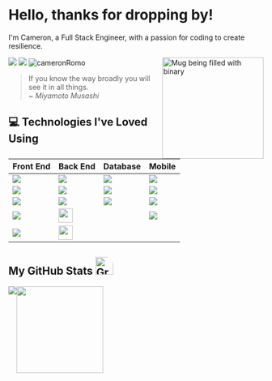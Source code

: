 # Hello, thanks for dropping by!
I'm Cameron, a Full Stack Engineer, with a passion for coding to create resilience.

<img src="https://media.giphy.com/media/v1.Y2lkPTc5MGI3NjExZGJzMGx5cDdkM2JidnJtYmlqcGdpdDZkMGptMTRvdzRvM2ZpYnVyaCZlcD12MV9pbnRlcm5hbF9naWZfYnlfaWQmY3Q9cw/hu9xj9UtxpoY3oytsh/giphy.gif" width="200px" height="200px" alt='Mug being filled with binary' align='right'/>
<a href="https://www.linkedin.com/in/CameronRomo/"><img src="https://img.shields.io/badge/-cameron_romo-blue?style=flat-square&logo=Linkedin&logoColor=white" /></a>
<a href="mailto:cromo1225@gmail.com"><img src="https://img.shields.io/badge/-cromo1225@gmail.com-c14438?style=flat-square&logo=Gmail&logoColor=white" /></a>
<img src="https://komarev.com/ghpvc/?username=cameronRomo" alt="cameronRomo" />

> If you know the way broadly you will see it in all things.<br>
> <em>~ Miyamoto Musashi</em>

## :computer: Technologies I've Loved Using
| Front End | Back End | Database | Mobile |
|---|---|---|---|
| <img src="https://img.shields.io/badge/React-20232A?style=for-the-badge&logo=react&logoColor=61DAFB"/> | <img src="https://img.shields.io/badge/Node%20js-339933?style=for-the-badge&logo=nodedotjs&logoColor=white"/> | <img src="https://img.shields.io/badge/MySQL-005C84?style=for-the-badge&logo=mysql&logoColor=white"/> | <img src="https://img.shields.io/badge/React_Native-20232A?style=for-the-badge&logo=react&logoColor=61DAFB"/> |
| <img src="https://img.shields.io/badge/Angular-DD0031?style=for-the-badge&logo=angular&logoColor=white"/> | <img src="https://img.shields.io/badge/Go-00ADD8?style=for-the-badge&logo=go&logoColor=white"/> | <img src="https://img.shields.io/badge/PostgreSQL-316192?style=for-the-badge&logo=postgresql&logoColor=white"/> | <img src="https://img.shields.io/badge/Expo-1B1F23?style=for-the-badge&logo=expo&logoColor=white"/> |
| <img src="https://img.shields.io/badge/Vue%20js-35495E?style=for-the-badge&logo=vuedotjs&logoColor=4FC08D"/> | <img src="https://img.shields.io/badge/Ruby_on_Rails-CC0000?style=for-the-badge&logo=ruby-on-rails&logoColor=white"/> | <img src="https://img.shields.io/badge/MongoDB-4EA94B?style=for-the-badge&logo=mongodb&logoColor=white"/> | <img src = "https://img.shields.io/badge/Xcode-007ACC?style=for-the-badge&logo=Xcode&logoColor=white"> |
| <img src = "https://img.shields.io/badge/next%20js-000000?style=for-the-badge&logo=nextdotjs&logoColor=white"> | <img src="https://img.shields.io/badge/CAPYBARA-08737f" height="28px"> | &#160; | <img src="https://img.shields.io/badge/Android_Studio-3DDC84?style=for-the-badge&logo=android-studio&logoColor=white" /> |
| <img src = "https://img.shields.io/badge/Cypress-17202C?style=for-the-badge&logo=cypress&logoColor=white"> | <img src="https://img.shields.io/badge/RSPEC-CC0100" height="28px"> | &#160; | &#160; |

## My GitHub Stats <img src="https://media.giphy.com/media/bmQBu3aSF0DxadphkG/giphy.gif" width="35px" alt="Graph in motion" style="border-radius: 0px 14px 0px 0px"/>
<div style="display: flex;">
<img src="https://github-readme-stats.vercel.app/api?username=cameronRomo&hide_border=true&show_icons=true&include_all_commits=true&count_private=true&line_height=21&theme=one_dark_pro" />
<img src = "https://github-readme-stats.vercel.app/api/top-langs/?username=cameronRomo&hide=html&hide_border=true&layout=compact&langs_count=8&theme=one_dark_pro" height="171px" />
</div>

